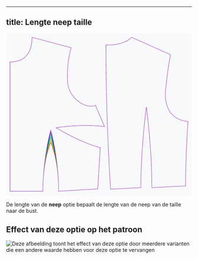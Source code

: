 ***

## title: Lengte neep taille

![Het effect van de lengte van de neep van de taille op het patroon](sample.png)

De lengte van de **neep** optie bepaalt de lengte van de neep van de taille naar de bust.

## Effect van deze optie op het patroon

![Deze afbeelding toont het effect van deze optie door meerdere varianten die een andere waarde hebben voor deze optie te vervangen](bella\_waistdartlength\_sample.svg "Effect van deze optie op het patroon")
